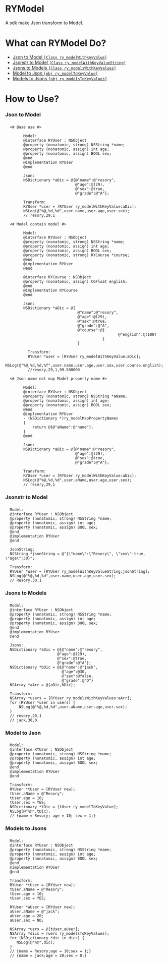 RYModel
==============
A sdk make Json transform to Model.

What can RYModel Do?
==============
* <a href="#1F">Json to Model `[Class ry_modelWithKeyValue]`</a>
* <a href="#2F">Jsonstr to Model `[Class ry_modelWithKeyValueString]`</a>
* <a href="#3F">Jsons to Models `[Class ry_modelsWithKeyValues]`</a>
* <a href="#4F">Model to Json   `[obj ry_modelToKeyValue]`</a>
* <a href="#5F">Models to Jsons  `[obj ry_modelsToKeyValues]`</a>

How to Use?
==============

### <a name="1F">Json to Model</a>
### 
      <# Base use #>
      
            Model:
            @interface RYUser : NSObject
            @property (nonatomic, strong) NSString *name;
            @property (nonatomic, assign) int age;
            @property (nonatomic, assign) BOOL sex;
            @end 
            @implementation RYUser 
            @end

            Json:
            NSDictionary *aDic = @{@"name":@"resory",
                                   @"age":@(29),
                                   @"sex":@true,
                                   @"grade":@"A"};

            Transform: 
            RYUser *user = [RYUser ry_modelWithKeyValue:aDic];
            NSLog(@"%@,%d,%d",user.name,user.age,user.sex);
            // resory,29,1
      
      <# Model contain model #>
      
            Model:
            @interface RYUser : NSObject
            @property (nonatomic, strong) NSString *name;
            @property (nonatomic, assign) int age;
            @property (nonatomic, assign) BOOL sex;
            @property (nonatomic, strong) RYCourse *course;
            @end
            @implementation RYUser 
            @end
            
            @interface RYCourse : NSObject
            @property (nonatomic, assign) CGFloat english;
            @end
            @implementation RYCourse
            @end

            Json:
            NSDictionary *aDic = @{
                                    @"name":@"resory",
                                    @"age":@(29),
                                    @"sex":@true,
                                    @"grade":@"A",
                                    @"course":@{
                                                      @"english":@(100)
                                               }
                                    }

              Transform: 
              RYUser *user = [RYUser ry_modelWithKeyValue:aDic];
              NSLog(@"%@,%d,%d,%f",user.name,user.age,user.sex,user.course.english);
              //resory,29,1,99.500000   
              
      <# Json name not map Model property name #>
            
            Model:
            @interface RYUser : NSObject
            @property (nonatomic, strong) NSString *aName;
            @property (nonatomic, assign) int age;
            @property (nonatomic, assign) BOOL sex;
            @end
            @implementation RYUser
            - (NSDictionary *)ry_modelMapPropertyNames
            {
                return @{@"aName":@"name"};
            }
            @end
            
            Json:
            NSDictionary *aDic = @{@"name":@"resory",
                                   @"age":@(29),
                                   @"sex":@true,
                                   @"grade":@"A"};
            
            Transform: 
            RYUser *user = [RYUser ry_modelWithKeyValue:aDic];
            NSLog(@"%@,%d,%d",user.aName,user.age,user.sex);
            // resory,29,1

### <a name="2F">Jsonstr to Model</a>
###
      Model:
      @interface RYUser : NSObject
      @property (nonatomic, strong) NSString *name;
      @property (nonatomic, assign) int age;
      @property (nonatomic, assign) BOOL sex;
      @end 
      @implementation RYUser 
      @end
      
      JsonString:
      NSString *jsonString = @"{\"name\":\"Resory\", \"sex\":true, \"age\":30}";
      
      Transform:
      RYUser *user = [RYUser ry_modelWithKeyValueString:jsonString];
      NSLog(@"%@,%d,%d",user.name,user.age,user.sex);
      // Resory,30,1

### <a name="3F">Jsons to Models</a>
###
      Model:
      @interface RYUser : NSObject
      @property (nonatomic, strong) NSString *name;
      @property (nonatomic, assign) int age;
      @property (nonatomic, assign) BOOL sex;
      @end 
      @implementation RYUser 
      @end
      
      Jsons:
      NSDictionary *aDic = @{@"name":@"resory",
                           @"age":@(29),
                           @"sex":@true,
                           @"grade":@"A"};
      NSDictionary *bDic = @{@"name":@"jack",
                             @"age":@30,
                             @"sex":@false,
                             @"grade":@"D"}
      NSArray *aArr = @[aDic,bDic];
      
      Transform:
      NSArray *users = [RYUser ry_modelsWithKeyValues:aArr];
      for (RYUser *user in users) {
          NSLog(@"%@,%d,%d",user.aName,user.age,user.sex);
      }
      // resory,29,1
      // jack,30,0

### <a name="4F">Model to Json</a>
###
      Model:
      @interface RYUser : NSObject
      @property (nonatomic, strong) NSString *name;
      @property (nonatomic, assign) int age;
      @property (nonatomic, assign) BOOL sex;
      @end 
      @implementation RYUser 
      @end
      
      Transform:
      RYUser *tUser = [RYUser new];
      tUser.aName = @"Resory";
      tUser.age = 10;
      tUser.sex = YES;
      NSDictionary *tDic = [tUser ry_modelToKeyValue];
      NSLog(@"%@",tDic);
      // {name = Resory; age = 10; sex = 1;}

### <a name="5F">Models to Jsons</a>
###
      Model:
      @interface RYUser : NSObject
      @property (nonatomic, strong) NSString *name;
      @property (nonatomic, assign) int age;
      @property (nonatomic, assign) BOOL sex;
      @end 
      @implementation RYUser 
      @end
      
      Transform:
      RYUser *tUser = [RYUser new];
      tUser.aName = @"Resory";
      tUser.age = 10;
      tUser.sex = YES;
    
      RYUser *aUser = [RYUser new];
      aUser.aName = @"jack";
      aUser.age = 20;
      aUser.sex = NO;
    
      NSArray *uers = @[tUser,aUser];
      NSArray *dics = [uers ry_modelsToKeyValues];
      for (NSDictionary *dic in dics) {
         NSLog(@"%@",dic);
      }
      // {name = Resory;age = 10;sex = 1;}
      // {name = jack;age = 20;sex = 0;}
  

      
      
